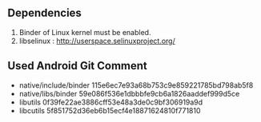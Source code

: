 ## Dependencies
  1. Binder of Linux kernel must be enabled.
  2. libselinux : http://userspace.selinuxproject.org/

## Used Android Git Comment
- native/include/binder   115e6ec7e93a68b753c9e859221785bd798ab5f8
- native/libs/binder      59e086f536e1dbbbfe9cb6a1826aaddef999d5ce
- libutils                0f39fe22ae3886cff53e48a3de0c9bf306919a9d
- libcutils               5f851752d36eb6b15ecf4e18871624810f771810
